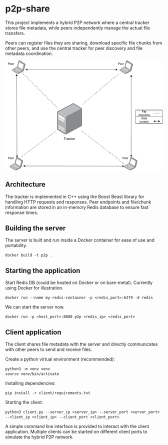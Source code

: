 # p2p-share

This project implements a hybrid P2P network where a central tracker stores file metadata, while peers independently manage the actual file transfers.

Peers can register files they are sharing, download specific file chunks from other peers, and use the central tracker for peer discovery and file metadata coordination.

![Hybrid P2P Architecture](assets/hybrid_p2p_architecture.jpg)

## Architecture

The tracker is implemented in C++ using the Boost Beast library for handling HTTP requests and responses. Peer endpoints and file/chunk information are stored in an in-memory Redis database to ensure fast response times.

## Building the server

The server is built and run inside a Docker container for ease of use and portability.

```
docker build -t p2p .
```

## Starting the application

Start Redis DB (could be hosted on Docker or on bare-metal).
Currently using Docker for illustration.

```
docker run --name my-redis-container -p <redis_port>:6379 -d redis
```

We can start the server now.
```
docker run -p <host_port>:8080 p2p <redis_ip> <redis_port>
```

## Client application

The client shares file metadata with the server and directly communicates with other peers to send and receive files.

Create a python virtual environment (recommended):
```
python3 -m venv venv
source venv/bin/activate
```

Installing dependencies:
```
pip install -r client/requirements.txt
```

Starting the client:
```
python3 client.py --server_ip <server_ip> --server_port <server_port> --client_ip <client_ip> --client_port <client_port>
```

A simple command line interface is provided to interact with the client application.
Multiple clients can be started on different client ports to simulate the hybrid P2P network.